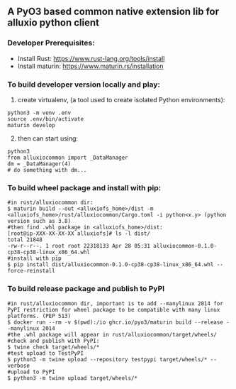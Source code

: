 ## A PyO3 based common native extension lib for alluxio python client

### Developer Prerequisites:
- Install Rust:
https://www.rust-lang.org/tools/install
- Install maturin:
https://www.maturin.rs/installation


### To build developer version locally and play:

1) create virtualenv, (a tool used to create isolated Python environments):

```
python3 -m venv .env
source .env/bin/activate
maturin develop
```

2) then can start using:

```
python3
from alluxiocommon import _DataManager
dm = _DataManager(4)
# do something with dm...
```

### To build wheel package and install with pip:

    #in rust/alluxiocommon dir:
    $ maturin build --out <alluxiofs_home>/dist -m <alluxiofs_home>/rust/alluxiocommon/Cargo.toml -i python<x.y> (python version such as 3.8)
    #then find .whl package in <alluxiofs_home>/dist:
    [root@ip-XXX-XX-XX-XX alluxiofs]# ls -l dist/
    total 21848
    -rw-r--r--. 1 root root 22318133 Apr 28 05:31 alluxiocommon-0.1.0-cp38-cp38-linux_x86_64.whl
    #install with pip
    $ pip install dist/alluxiocommon-0.1.0-cp38-cp38-linux_x86_64.whl --force-reinstall

### To build release package and publish to PyPI

    #in rust/alluxiocommon dir, important is to add --manylinux 2014 for PyPI restriction for wheel package to be compatible with many linux platforms. (PEP 513)
    $ docker run --rm -v $(pwd):/io ghcr.io/pyo3/maturin build --release --manylinux 2014
    #the .whl package will appear in rust/alluxiocommon/target/wheels/
    #check and publish with PyPI:
    $ twine check target/wheels/*
    #test upload to TestPyPI
    $ python3 -m twine upload --repository testpypi target/wheels/* --verbose
    #upload to PyPI
    $ python3 -m twine upload target/wheels/*
